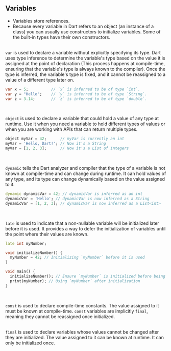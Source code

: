 ## Variables
* Variables store references.
* Because every variable in Dart refers to an object (an instance of a class) you can usually use constructors to initialize variables. Some of the built-in types have their own constructors.
<br><br>

`var` is used to declare a variable without explicitly specifying its type. Dart uses type inference to determine the variable's type based on the value it is assigned at the point of declaration (This process happens at compile-time, ensuring that the variable's type is always known to the compiler). Once the type is inferred, the variable's type is fixed, and it cannot be reassigned to a value of a different type later on.
```dart
var x = 5;          // `x` is inferred to be of type `int`.
var y = "Hello";    // `y` is inferred to be of type `String`.
var z = 3.14;       // `z` is inferred to be of type `double`.
```
<br>

`object` is used to declare a variable that could hold a value of any type at runtime.
Use it when you need a variable to hold different types of values or when you are working with APIs that can return multiple types.
```dart
object myVar = 42;      // myVar is currently an int
myVar = 'Hello, Dart!'; // Now it's a String
myVar = [1, 2, 3];      // Now it's a List of integers
```
<br>

`dynamic` tells the Dart analyzer and compiler that the type of a variable is not known at compile-time and can change during runtime. It can hold values of any type, and its type can change dynamically based on the value assigned to it.
```dart
dynamic dynamicVar = 42; // dynamicVar is inferred as an int
dynamicVar = 'Hello'; // dynamicVar is now inferred as a String
dynamicVar = [1, 2, 3]; // dynamicVar is now inferred as a List<int>
```
<br>

`late` is used to indicate that a non-nullable variable will be initialized later before it is used. It provides a way to defer the initialization of variables until the point where their values are known. 
```dart
late int myNumber;

void initializeNumber() {
  myNumber = 42; // Initializing `myNumber` before it is used
}

void main() {
  initializeNumber(); // Ensure `myNumber` is initialized before being used
  print(myNumber); // Using `myNumber` after initialization
}
```
<br>

`const` is used to declare compile-time constants. The value assigned to it must be known at compile-time. `const` variables are implicitly `final`, meaning they cannot be reassigned once initialized. 
<br><br>

`final` is used to declare variables whose values cannot be changed after they are initialized. The value assigned to it can be known at runtime. It can only be initialized once.
